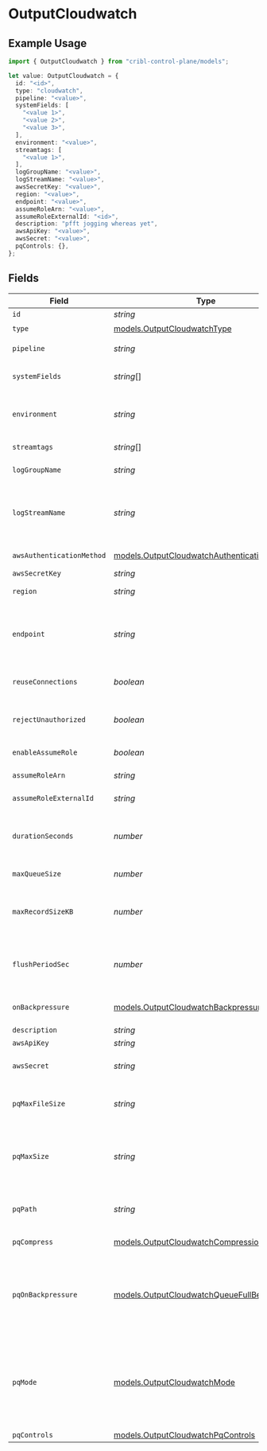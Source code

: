 # OutputCloudwatch

## Example Usage

```typescript
import { OutputCloudwatch } from "cribl-control-plane/models";

let value: OutputCloudwatch = {
  id: "<id>",
  type: "cloudwatch",
  pipeline: "<value>",
  systemFields: [
    "<value 1>",
    "<value 2>",
    "<value 3>",
  ],
  environment: "<value>",
  streamtags: [
    "<value 1>",
  ],
  logGroupName: "<value>",
  logStreamName: "<value>",
  awsSecretKey: "<value>",
  region: "<value>",
  endpoint: "<value>",
  assumeRoleArn: "<value>",
  assumeRoleExternalId: "<id>",
  description: "pfft jogging whereas yet",
  awsApiKey: "<value>",
  awsSecret: "<value>",
  pqControls: {},
};
```

## Fields

| Field                                                                                                                                                                                                                                                          | Type                                                                                                                                                                                                                                                           | Required                                                                                                                                                                                                                                                       | Description                                                                                                                                                                                                                                                    |
| -------------------------------------------------------------------------------------------------------------------------------------------------------------------------------------------------------------------------------------------------------------- | -------------------------------------------------------------------------------------------------------------------------------------------------------------------------------------------------------------------------------------------------------------- | -------------------------------------------------------------------------------------------------------------------------------------------------------------------------------------------------------------------------------------------------------------- | -------------------------------------------------------------------------------------------------------------------------------------------------------------------------------------------------------------------------------------------------------------- |
| `id`                                                                                                                                                                                                                                                           | *string*                                                                                                                                                                                                                                                       | :heavy_minus_sign:                                                                                                                                                                                                                                             | Unique ID for this output                                                                                                                                                                                                                                      |
| `type`                                                                                                                                                                                                                                                         | [models.OutputCloudwatchType](../models/outputcloudwatchtype.md)                                                                                                                                                                                               | :heavy_check_mark:                                                                                                                                                                                                                                             | N/A                                                                                                                                                                                                                                                            |
| `pipeline`                                                                                                                                                                                                                                                     | *string*                                                                                                                                                                                                                                                       | :heavy_minus_sign:                                                                                                                                                                                                                                             | Pipeline to process data before sending out to this output                                                                                                                                                                                                     |
| `systemFields`                                                                                                                                                                                                                                                 | *string*[]                                                                                                                                                                                                                                                     | :heavy_minus_sign:                                                                                                                                                                                                                                             | Fields to automatically add to events, such as cribl_pipe. Supports wildcards.                                                                                                                                                                                 |
| `environment`                                                                                                                                                                                                                                                  | *string*                                                                                                                                                                                                                                                       | :heavy_minus_sign:                                                                                                                                                                                                                                             | Optionally, enable this config only on a specified Git branch. If empty, will be enabled everywhere.                                                                                                                                                           |
| `streamtags`                                                                                                                                                                                                                                                   | *string*[]                                                                                                                                                                                                                                                     | :heavy_minus_sign:                                                                                                                                                                                                                                             | Tags for filtering and grouping in @{product}                                                                                                                                                                                                                  |
| `logGroupName`                                                                                                                                                                                                                                                 | *string*                                                                                                                                                                                                                                                       | :heavy_check_mark:                                                                                                                                                                                                                                             | CloudWatch log group to associate events with                                                                                                                                                                                                                  |
| `logStreamName`                                                                                                                                                                                                                                                | *string*                                                                                                                                                                                                                                                       | :heavy_check_mark:                                                                                                                                                                                                                                             | Prefix for CloudWatch log stream name. This prefix will be used to generate a unique log stream name per cribl instance, for example: myStream_myHost_myOutputId                                                                                               |
| `awsAuthenticationMethod`                                                                                                                                                                                                                                      | [models.OutputCloudwatchAuthenticationMethod](../models/outputcloudwatchauthenticationmethod.md)                                                                                                                                                               | :heavy_minus_sign:                                                                                                                                                                                                                                             | AWS authentication method. Choose Auto to use IAM roles.                                                                                                                                                                                                       |
| `awsSecretKey`                                                                                                                                                                                                                                                 | *string*                                                                                                                                                                                                                                                       | :heavy_minus_sign:                                                                                                                                                                                                                                             | N/A                                                                                                                                                                                                                                                            |
| `region`                                                                                                                                                                                                                                                       | *string*                                                                                                                                                                                                                                                       | :heavy_check_mark:                                                                                                                                                                                                                                             | Region where the CloudWatchLogs is located                                                                                                                                                                                                                     |
| `endpoint`                                                                                                                                                                                                                                                     | *string*                                                                                                                                                                                                                                                       | :heavy_minus_sign:                                                                                                                                                                                                                                             | CloudWatchLogs service endpoint. If empty, defaults to the AWS Region-specific endpoint. Otherwise, it must point to CloudWatchLogs-compatible endpoint.                                                                                                       |
| `reuseConnections`                                                                                                                                                                                                                                             | *boolean*                                                                                                                                                                                                                                                      | :heavy_minus_sign:                                                                                                                                                                                                                                             | Reuse connections between requests, which can improve performance                                                                                                                                                                                              |
| `rejectUnauthorized`                                                                                                                                                                                                                                           | *boolean*                                                                                                                                                                                                                                                      | :heavy_minus_sign:                                                                                                                                                                                                                                             | Reject certificates that cannot be verified against a valid CA, such as self-signed certificates                                                                                                                                                               |
| `enableAssumeRole`                                                                                                                                                                                                                                             | *boolean*                                                                                                                                                                                                                                                      | :heavy_minus_sign:                                                                                                                                                                                                                                             | Use Assume Role credentials to access CloudWatchLogs                                                                                                                                                                                                           |
| `assumeRoleArn`                                                                                                                                                                                                                                                | *string*                                                                                                                                                                                                                                                       | :heavy_minus_sign:                                                                                                                                                                                                                                             | Amazon Resource Name (ARN) of the role to assume                                                                                                                                                                                                               |
| `assumeRoleExternalId`                                                                                                                                                                                                                                         | *string*                                                                                                                                                                                                                                                       | :heavy_minus_sign:                                                                                                                                                                                                                                             | External ID to use when assuming role                                                                                                                                                                                                                          |
| `durationSeconds`                                                                                                                                                                                                                                              | *number*                                                                                                                                                                                                                                                       | :heavy_minus_sign:                                                                                                                                                                                                                                             | Duration of the assumed role's session, in seconds. Minimum is 900 (15 minutes), default is 3600 (1 hour), and maximum is 43200 (12 hours).                                                                                                                    |
| `maxQueueSize`                                                                                                                                                                                                                                                 | *number*                                                                                                                                                                                                                                                       | :heavy_minus_sign:                                                                                                                                                                                                                                             | Maximum number of queued batches before blocking                                                                                                                                                                                                               |
| `maxRecordSizeKB`                                                                                                                                                                                                                                              | *number*                                                                                                                                                                                                                                                       | :heavy_minus_sign:                                                                                                                                                                                                                                             | Maximum size (KB) of each individual record before compression. For non compressible data 1MB is the max recommended size                                                                                                                                      |
| `flushPeriodSec`                                                                                                                                                                                                                                               | *number*                                                                                                                                                                                                                                                       | :heavy_minus_sign:                                                                                                                                                                                                                                             | Maximum time between requests. Small values could cause the payload size to be smaller than the configured Max record size.                                                                                                                                    |
| `onBackpressure`                                                                                                                                                                                                                                               | [models.OutputCloudwatchBackpressureBehavior](../models/outputcloudwatchbackpressurebehavior.md)                                                                                                                                                               | :heavy_minus_sign:                                                                                                                                                                                                                                             | How to handle events when all receivers are exerting backpressure                                                                                                                                                                                              |
| `description`                                                                                                                                                                                                                                                  | *string*                                                                                                                                                                                                                                                       | :heavy_minus_sign:                                                                                                                                                                                                                                             | N/A                                                                                                                                                                                                                                                            |
| `awsApiKey`                                                                                                                                                                                                                                                    | *string*                                                                                                                                                                                                                                                       | :heavy_minus_sign:                                                                                                                                                                                                                                             | N/A                                                                                                                                                                                                                                                            |
| `awsSecret`                                                                                                                                                                                                                                                    | *string*                                                                                                                                                                                                                                                       | :heavy_minus_sign:                                                                                                                                                                                                                                             | Select or create a stored secret that references your access key and secret key                                                                                                                                                                                |
| `pqMaxFileSize`                                                                                                                                                                                                                                                | *string*                                                                                                                                                                                                                                                       | :heavy_minus_sign:                                                                                                                                                                                                                                             | The maximum size to store in each queue file before closing and optionally compressing (KB, MB, etc.)                                                                                                                                                          |
| `pqMaxSize`                                                                                                                                                                                                                                                    | *string*                                                                                                                                                                                                                                                       | :heavy_minus_sign:                                                                                                                                                                                                                                             | The maximum disk space that the queue can consume (as an average per Worker Process) before queueing stops. Enter a numeral with units of KB, MB, etc.                                                                                                         |
| `pqPath`                                                                                                                                                                                                                                                       | *string*                                                                                                                                                                                                                                                       | :heavy_minus_sign:                                                                                                                                                                                                                                             | The location for the persistent queue files. To this field's value, the system will append: /<worker-id>/<output-id>.                                                                                                                                          |
| `pqCompress`                                                                                                                                                                                                                                                   | [models.OutputCloudwatchCompression](../models/outputcloudwatchcompression.md)                                                                                                                                                                                 | :heavy_minus_sign:                                                                                                                                                                                                                                             | Codec to use to compress the persisted data                                                                                                                                                                                                                    |
| `pqOnBackpressure`                                                                                                                                                                                                                                             | [models.OutputCloudwatchQueueFullBehavior](../models/outputcloudwatchqueuefullbehavior.md)                                                                                                                                                                     | :heavy_minus_sign:                                                                                                                                                                                                                                             | How to handle events when the queue is exerting backpressure (full capacity or low disk). 'Block' is the same behavior as non-PQ blocking. 'Drop new data' throws away incoming data, while leaving the contents of the PQ unchanged.                          |
| `pqMode`                                                                                                                                                                                                                                                       | [models.OutputCloudwatchMode](../models/outputcloudwatchmode.md)                                                                                                                                                                                               | :heavy_minus_sign:                                                                                                                                                                                                                                             | In Error mode, PQ writes events to the filesystem if the Destination is unavailable. In Backpressure mode, PQ writes events to the filesystem when it detects backpressure from the Destination. In Always On mode, PQ always writes events to the filesystem. |
| `pqControls`                                                                                                                                                                                                                                                   | [models.OutputCloudwatchPqControls](../models/outputcloudwatchpqcontrols.md)                                                                                                                                                                                   | :heavy_minus_sign:                                                                                                                                                                                                                                             | N/A                                                                                                                                                                                                                                                            |